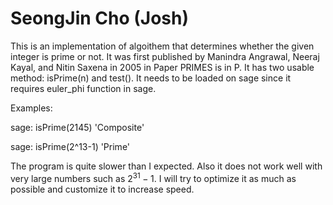 SeongJin Cho (Josh)
===================

This is an implementation of algoithem that determines whether
the given integer is prime or not. It was first published by
Manindra Angrawal, Neeraj Kayal, and Nitin Saxena in 2005 in
Paper PRIMES is in P. It has two usable method: isPrime(n) and
test(). It needs to be loaded on sage since it requires euler_phi
function in sage.

Examples:

sage: isPrime(2145)
'Composite'

sage: isPrime(2^13-1)
'Prime'

The program is quite slower than I expected. Also it does not
work well with very large numbers such as $2^31 - 1$. I will 
try to optimize it as much as possible and customize it to increase
speed.

